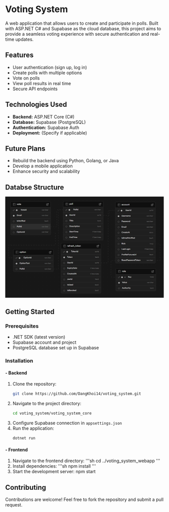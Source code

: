 # Voting System

A web application that allows users to create and participate in polls. Built with ASP.NET C# and Supabase as the cloud database, this project aims to provide a seamless voting experience with secure authentication and real-time updates.

## Features
- User authentication (sign up, log in)
- Create polls with multiple options
- Vote on polls
- View poll results in real time
- Secure API endpoints

## Technologies Used
- **Backend:** ASP.NET Core (C#)
- **Database:** Supabase (PostgreSQL)
- **Authentication:** Supabase Auth
- **Deployment:** (Specify if applicable)

## Future Plans
- Rebuild the backend using Python, Golang, or Java
- Develop a mobile application
- Enhance security and scalability

## Databse Structure
![Database Structure](docs/Database_Structure.png)

## Getting Started
### Prerequisites
- .NET SDK (latest version)
- Supabase account and project
- PostgreSQL database set up in Supabase

### Installation
#### - Backend
1. Clone the repository:
   ```sh
   git clone https://github.com/DangKhoi14/voting_system.git
   ```
2. Navigate to the project directory:
   ```sh
   cd voting_system/voting_system_core
   ```
3. Configure Supabase connection in `appsettings.json`
4. Run the application:
   ```sh
   dotnet run
   ```
#### - Frontend
1. Navigate to the frontend directory:
   '''sh
   cd ../voting_system_webapp
   '''
2. Install dependencies:
   '''sh
   npm install
   '''
3. Start the development server:
   npm start

## Contributing
Contributions are welcome! Feel free to fork the repository and submit a pull request.

